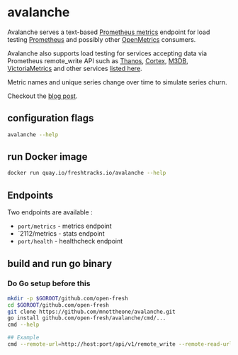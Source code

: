 # avalanche

Avalanche serves a text-based [Prometheus metrics](https://prometheus.io/docs/instrumenting/exposition_formats/) endpoint for load testing [Prometheus](https://prometheus.io/) and possibly other [OpenMetrics](https://github.com/OpenObservability/OpenMetrics) consumers.

Avalanche also supports load testing for services accepting data via Prometheus remote_write API such as [Thanos](https://github.com/improbable-eng/thanos), [Cortex](https://github.com/weaveworks/cortex), [M3DB](https://m3db.github.io/m3/integrations/prometheus/), [VictoriaMetrics](https://github.com/VictoriaMetrics/VictoriaMetrics/) and other services [listed here](https://prometheus.io/docs/operating/integrations/#remote-endpoints-and-storage).

Metric names and unique series change over time to simulate series churn.

Checkout the [blog post](https://blog.freshtracks.io/load-testing-prometheus-metric-ingestion-5b878711711c).

## configuration flags 
```bash 
avalanche --help
```

## run Docker image

```bash
docker run quay.io/freshtracks.io/avalanche --help
```

## Endpoints

Two endpoints are available :
* `port/metrics` - metrics endpoint
* `2112/metrics - stats endpoint
* `port/health` - healthcheck endpoint

## build and run go binary
### Do Go setup before this
```bash
mkdir -p $GOROOT/github.com/open-fresh
cd $GOROOT/github.com/open-fresh
git clone https://github.com/mnottheone/avalanche.git
go install github.com/open-fresh/avalanche/cmd/...
cmd --help

## Example 
cmd --remote-url=http://host:port/api/v1/remote_write --remote-read-url=http://host:port/api/v1/query --metric-count=10 --label-count=1 --series-count=100 --value-interval=10 --series-interval=360000 --metric-interval=360000 --remote-requests-count=100000 --remote-write-interval=1000ms --const-label=instance=local --remote-read-batch-size=50 --remote-read-requests-count=500 --remote-read-interval=10s

```
